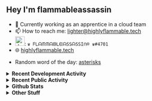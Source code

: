 ## Hey I'm flammableassassin

- 🔭 Currently working as an apprentice in a cloud team  
- 📫 How to reach me: [lighter@highlyflammable.tech](mailto:lighter@highlyflammable.tech?subject=Hello)
- <img src="https://discord.com/assets/2c21aeda16de354ba5334551a883b481.png" alt="drawing" width="25"/>: `♛ ᖴᒪᗩᙏᙏᗩᙖᒪᙓᗩSSᗩSSIᑎ® ♛#4701`
- 🌐 [highlyflammable.tech](https://highlyflammable.tech)

<!--START_SECTION:randomWord-->
- Random word of the day: [asterisks](https://www.wordnik.com/words/asterisks)
<!--END_SECTION:randomWord-->

<details>
  <summary><b>Recent Development Activity</b></summary>
  
  <!--START_SECTION:waka-->

```txt
YAML         6 hrs 38 mins   ██████░░░░░░░░░░░░░░░░░░░   23.70 %
Other        6 hrs 21 mins   █████▓░░░░░░░░░░░░░░░░░░░   22.74 %
JavaScript   6 hrs 5 mins    █████▒░░░░░░░░░░░░░░░░░░░   21.78 %
Bicep        5 hrs 32 mins   █████░░░░░░░░░░░░░░░░░░░░   19.79 %
JSON         2 hrs 42 mins   ██▒░░░░░░░░░░░░░░░░░░░░░░   09.68 %
```

<!--END_SECTION:waka-->

</details>

<details>
  <summary><b>Recent Public Activity</b></summary>
    <br>

  <!--START_SECTION:activity-->
1. 🎉 Merged PR [#17](https://github.com/flamableassassin/drawshield-api/pull/17) in [flamableassassin/drawshield-api](https://github.com/flamableassassin/drawshield-api)
2. 🎉 Merged PR [#15](https://github.com/flamableassassin/drawshield-api/pull/15) in [flamableassassin/drawshield-api](https://github.com/flamableassassin/drawshield-api)
3. 🎉 Merged PR [#16](https://github.com/flamableassassin/drawshield-api/pull/16) in [flamableassassin/drawshield-api](https://github.com/flamableassassin/drawshield-api)
4. 🎉 Merged PR [#13](https://github.com/flamableassassin/drawshield-api/pull/13) in [flamableassassin/drawshield-api](https://github.com/flamableassassin/drawshield-api)
5. 🎉 Merged PR [#14](https://github.com/flamableassassin/drawshield-api/pull/14) in [flamableassassin/drawshield-api](https://github.com/flamableassassin/drawshield-api)
  <!--END_SECTION:activity-->

</details>

<details>
  <summary><b>Github Stats</b></summary>
    <br>
    <p align="center">
      <img width="48%" src="https://github-readme-stats.vercel.app/api?username=flamableassassin&count_private=true&show_icons=true&theme=radical"/>
      <img width="48%" src="https://github-readme-streak-stats.herokuapp.com?user=flamableassassin&theme=neon-dark"/>
    </p>
  
</details>

<details>
  <summary><b>Other Stuff</b></summary>
  <br>
<a href="https://www.abuseipdb.com/user/67633" title="AbuseIPDB is an IP address blacklist for webmasters and sysadmins to report IP addresses engaging in abusive behavior on their networks">
	<img src="https://www.abuseipdb.com/contributor/67633.svg" alt="AbuseIPDB Contributor Badge" style="width: 264px;background: #fff linear-gradient(rgba(255,255,255,0), rgba(255,255,255,.3) 50%, rgba(0,0,0,.2) 51%, rgba(0,0,0,0));padding: 5px;">
</a>
  
</details>
